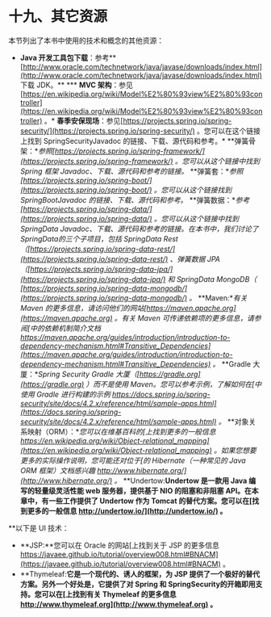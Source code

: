 # 十九、其它资源

本节列出了本书中使用的技术和概念的其他资源：

*   **Java 开发工具包下载**：参考**[http://www.oracle.com/technetwork/java/javase/downloads/index.html](http://www.oracle.com/technetwork/java/javase/downloads/index.html) 下载 JDK。**
***   **MVC 架构**：参见[https://en.wikipedia.org/wiki/Model%E2%80%93view%E2%80%93controller](https://en.wikipedia.org/wiki/Model%E2%80%93view%E2%80%93controller) 。*   **春季安保现场**：参见[https://projects.spring.io/spring-security/](https://projects.spring.io/spring-security/) 。您可以在这个链接上找到 SpringSecurityJavadoc 的链接、下载、源代码和参考。*   **弹簧骨架：**参照[https://projects.spring.io/spring-framework/](https://projects.spring.io/spring-framework/) 。您可以从这个链接中找到 Spring 框架 Javadoc、下载、源代码和参考的链接。*   **弹簧套：**参照[https://projects.spring.io/spring-boot/](https://projects.spring.io/spring-boot/) 。您可以从这个链接找到 SpringBootJavadoc 的链接、下载、源代码和参考。*   **弹簧数据：**参考[https://projects.spring.io/spring-data/](https://projects.spring.io/spring-data/) 。您可以从这个链接中找到 SpringData Javadoc、下载、源代码和参考的链接。在本书中，我们讨论了 SpringData的三个子项目，包括 SpringData Rest（[https://projects.spring.io/spring-data-rest/](https://projects.spring.io/spring-data-rest/) 、弹簧数据 JPA（[https://projects.spring.io/spring-data-jpa/](https://projects.spring.io/spring-data-jpa/) 和 SpringData MongoDB（ [https://projects.spring.io/spring-data-mongodb/](https://projects.spring.io/spring-data-mongodb/) 。*   **Maven:**有关 Maven 的更多信息，请访问他们的网站[https://maven.apache.org](https://maven.apache.org) 。有关 Maven 可传递依赖项的更多信息，请参阅[中的*依赖机制简介*文档 https://maven.apache.org/guides/introduction/introduction-to-dependency-mechanism.html#Transitive_Dependencies](https://maven.apache.org/guides/introduction/introduction-to-dependency-mechanism.html#Transitive_Dependencies) 。*   **Gradle 大厦：**Spring Security Gradle 大厦（[https://gradle.org](https://gradle.org) ）而不是使用 Maven。您可以参考示例，了解如何在[中使用 Gradle 进行构建的示例 https://docs.spring.io/spring-security/site/docs/4.2.x/reference/html/sample-apps.html](https://docs.spring.io/spring-security/site/docs/4.2.x/reference/html/sample-apps.html) 。*   **对象关系映射（ORM）：**您可以在维基百科的[上找到更多的一般信息 https://en.wikipedia.org/wiki/Object-relational_mapping](https://en.wikipedia.org/wiki/Object-relational_mapping) 。如果您想要更多的实际操作说明，您可能还对位于[的 Hibernate（一种常见的 Java ORM 框架）文档感兴趣 http://www.hibernate.org/](http://www.hibernate.org/) 。*   **Undertow:**Undertow 是一款用 Java 编写的轻量级灵活性能 web 服务器，提供基于 NIO 的阻塞和非阻塞 API。在本章中，有一些工作提供了 Undertow 作为 Tomcat 的替代方案。您可以在[找到更多的一般信息 http://undertow.io/](http://undertow.io/) 。**

 **以下是 UI 技术：

*   **JSP:**您可以在 Oracle 的网站[上找到关于 JSP 的更多信息 https://javaee.github.io/tutorial/overview008.html#BNACM](https://javaee.github.io/tutorial/overview008.html#BNACM) 。
*   **Thymeleaf:**它是一个现代的、诱人的框架，为 JSP 提供了一个极好的替代方案。另外一个好处是，它提供了对 Spring 和 SpringSecurity的开箱即用支持。您可以在[上找到有关 Thymeleaf 的更多信息 http://www.thymeleaf.org](http://www.thymeleaf.org) 。**
